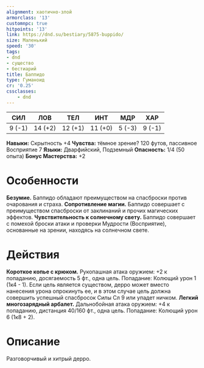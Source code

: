 ```yaml
---
alignment: хаотично-злой
armorclass: '13'
customnpc: true
hitpoints: '13'
link: https://dnd.su/bestiary/5875-buppido/
size: Маленький
speed: '30'
tags:
- dnd
- существо
- бестиарий
title: Баппидо
type: Гуманоид
cr: '0.25'
cssclasses:
    - dnd
---
```



| СИЛ | ЛОВ | ТЕЛ | ИНТ | МДР | ХАР |
|---|---|---|---|---|---|
| 9 (-1) | 14 (+2) | 12 (+1) | 11 (+0) | 5 (-3) | 9 (-1) |
**Навыки:** Скрытность +4
**Чувства:** тёмное зрение? 120 футов, пассивное Восприятие 7
**Языки:** Дварфийский, Подземный
**Опасность:** 1/4 (50 опыта)
**Бонус Мастерства:** +2


# Особенности
**Безумие.** Баппидо обладают преимуществом на спасброски против очарования и страха.
**Сопротивление магии.** Баппидо совершает с преимуществом спасброски от заклинаний и прочих магических эффектов.
**Чувствительность к солнечному свету.** Баппидо совершает с помехой броски атаки и проверки Мудрости (Восприятие), основанные на зрении, находясь на солнечном свете.


# Действия
**Короткое копье с крюком.** Рукопашная атака оружием: +2 к попаданию, досягаемость 5 фт., одна цель. Попадание: Колющий урон 1 (1к4 - 1). Если цель является существом, дерро может вместо нанесения урона опрокинуть ее, и в этом случае цель должна совершить успешный спасбросок Силы Сл 9 или упадет ничком.
**Легкий многозарядный арбалет.** Дальнобойная атака оружием: +4 к попаданию, дистанция 40/160 фт., одна цель. Попадание: Колющий урон 6 (1к8 + 2).


# Описание
Разговорчивый и хитрый дерро.